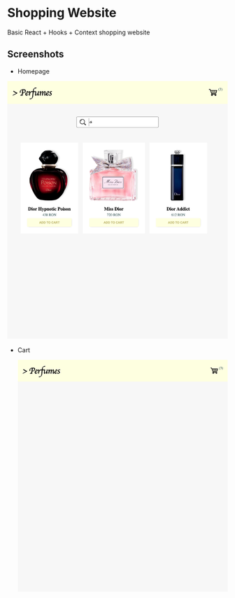 # Shopping Website

Basic React + Hooks + Context shopping website

## Screenshots

- Homepage

![Hp](src/assets/homepage-demo.png?raw=true "Homepage")

- Cart

  ![Cart](src/assets/cart-demo.png?raw=true "Cart")
